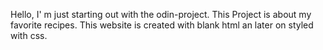 Hello,
I' m just starting out with the odin-project. This Project is about my favorite recipes. This website is created with blank html an later on styled with css.